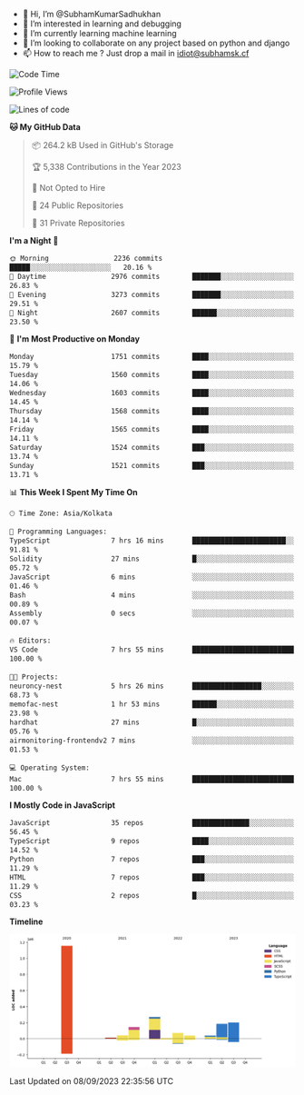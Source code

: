 - 👋 Hi, I’m @SubhamKumarSadhukhan
- 👀 I’m interested in learning and debugging
- 🌱 I’m currently learning machine learning
- 💞️ I’m looking to collaborate on any project based on python and django
- 📫 How to reach me ?
      Just drop a mail in idiot@subhamsk.cf

<!---
SubhamKumarSadhukhan/SubhamKumarSadhukhan is a ✨ special ✨ repository because its `README.md` (this file) appears on your GitHub profile.
You can click the Preview link to take a look at your changes.
--->


<!--START_SECTION:waka-->
![Code Time](http://img.shields.io/badge/Code%20Time-1%2C548%20hrs%2030%20mins-blue)

![Profile Views](http://img.shields.io/badge/Profile%20Views-14-blue)

![Lines of code](https://img.shields.io/badge/From%20Hello%20World%20I%27ve%20Written-2.2%20million%20lines%20of%20code-blue)

**🐱 My GitHub Data** 

> 📦 264.2 kB Used in GitHub's Storage 
 > 
> 🏆 5,338 Contributions in the Year 2023
 > 
> 🚫 Not Opted to Hire
 > 
> 📜 24 Public Repositories 
 > 
> 🔑 31 Private Repositories 
 > 
**I'm a Night 🦉** 

```text
🌞 Morning                2236 commits        █████░░░░░░░░░░░░░░░░░░░░   20.16 % 
🌆 Daytime                2976 commits        ███████░░░░░░░░░░░░░░░░░░   26.83 % 
🌃 Evening                3273 commits        ███████░░░░░░░░░░░░░░░░░░   29.51 % 
🌙 Night                  2607 commits        ██████░░░░░░░░░░░░░░░░░░░   23.50 % 
```
📅 **I'm Most Productive on Monday** 

```text
Monday                   1751 commits        ████░░░░░░░░░░░░░░░░░░░░░   15.79 % 
Tuesday                  1560 commits        ████░░░░░░░░░░░░░░░░░░░░░   14.06 % 
Wednesday                1603 commits        ████░░░░░░░░░░░░░░░░░░░░░   14.45 % 
Thursday                 1568 commits        ████░░░░░░░░░░░░░░░░░░░░░   14.14 % 
Friday                   1565 commits        ████░░░░░░░░░░░░░░░░░░░░░   14.11 % 
Saturday                 1524 commits        ███░░░░░░░░░░░░░░░░░░░░░░   13.74 % 
Sunday                   1521 commits        ███░░░░░░░░░░░░░░░░░░░░░░   13.71 % 
```


📊 **This Week I Spent My Time On** 

```text
🕑︎ Time Zone: Asia/Kolkata

💬 Programming Languages: 
TypeScript               7 hrs 16 mins       ███████████████████████░░   91.81 % 
Solidity                 27 mins             █░░░░░░░░░░░░░░░░░░░░░░░░   05.72 % 
JavaScript               6 mins              ░░░░░░░░░░░░░░░░░░░░░░░░░   01.46 % 
Bash                     4 mins              ░░░░░░░░░░░░░░░░░░░░░░░░░   00.89 % 
Assembly                 0 secs              ░░░░░░░░░░░░░░░░░░░░░░░░░   00.07 % 

🔥 Editors: 
VS Code                  7 hrs 55 mins       █████████████████████████   100.00 % 

🐱‍💻 Projects: 
neuroncy-nest            5 hrs 26 mins       █████████████████░░░░░░░░   68.73 % 
memofac-nest             1 hr 53 mins        ██████░░░░░░░░░░░░░░░░░░░   23.98 % 
hardhat                  27 mins             █░░░░░░░░░░░░░░░░░░░░░░░░   05.76 % 
airmonitoring-frontendv2 7 mins              ░░░░░░░░░░░░░░░░░░░░░░░░░   01.53 % 

💻 Operating System: 
Mac                      7 hrs 55 mins       █████████████████████████   100.00 % 
```

**I Mostly Code in JavaScript** 

```text
JavaScript               35 repos            ██████████████░░░░░░░░░░░   56.45 % 
TypeScript               9 repos             ████░░░░░░░░░░░░░░░░░░░░░   14.52 % 
Python                   7 repos             ███░░░░░░░░░░░░░░░░░░░░░░   11.29 % 
HTML                     7 repos             ███░░░░░░░░░░░░░░░░░░░░░░   11.29 % 
CSS                      2 repos             █░░░░░░░░░░░░░░░░░░░░░░░░   03.23 % 
```



**Timeline**

![Lines of Code chart](https://raw.githubusercontent.com/SubhamKumarSadhukhan/SubhamKumarSadhukhan/main/assets/bar_graph.png)


 Last Updated on 08/09/2023 22:35:56 UTC
<!--END_SECTION:waka-->
